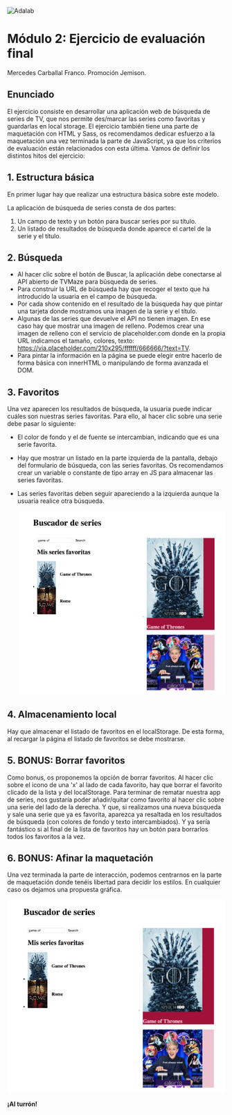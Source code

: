 ![Adalab](https://beta.adalab.es/resources/images/adalab-logo-155x61-bg-white.png)

# Módulo 2: Ejercicio de evaluación final

Mercedes Carballal Franco. Promoción Jemison.

## Enunciado

El ejercicio consiste en desarrollar una aplicación web de búsqueda de series de TV, que nos permite des/marcar las series como favoritas y guardarlas en local storage.
El ejercicio también tiene una parte de maquetación con HTML y Sass, os recomendamos dedicar esfuerzo a la maquetación una vez terminada la parte de JavaScript, ya que los criterios de evaluación están relacionados con esta última.
Vamos de definir los distintos hitos del ejercicio:

## 1. Estructura básica

En primer lugar hay que realizar una estructura básica sobre este modelo.

La aplicación de búsqueda de series consta de dos partes:

1.  Un campo de texto y un botón para buscar series por su título.
2.  Un listado de resultados de búsqueda donde aparece el cartel de la serie y el título.

## 2. Búsqueda

- Al hacer clic sobre el botón de Buscar, la aplicación debe conectarse al API abierto de TVMaze
  para búsqueda de series.
- Para construir la URL de búsqueda hay que recoger el texto que ha introducido la usuaria en el
  campo de búsqueda.
- Por cada show contenido en el resultado de la búsqueda hay que pintar una tarjeta donde mostramos
  una imagen de la serie y el título.
- Algunas de las series que devuelve el API no tienen imagen. En ese caso hay que mostrar una
  imagen de relleno. Podemos crear una imagen de relleno con el servicio de placeholder.com donde en la propia URL indicamos el tamaño, colores, texto: https://via.placeholder.com/210x295/ffffff/666666/?text=TV.
- Para pintar la información en la página se puede elegir entre hacerlo de forma básica con
  innerHTML o manipulando de forma avanzada el DOM.

## 3. Favoritos

Una vez aparecen los resultados de búsqueda, la usuaria puede indicar cuáles son nuestras series favoritas.
Para ello, al hacer clic sobre una serie debe pasar lo siguiente:

- El color de fondo y el de fuente se intercambian, indicando que es una serie favorita.
- Hay que mostrar un listado en la parte izquierda de la pantalla, debajo del formulario de
  búsqueda, con las series favoritas. Os recomendamos crear un variable o constante de tipo array en JS para almacenar las series favoritas.
- Las series favoritas deben seguir apareciendo a la izquierda aunque la usuaria realice otra
  búsqueda.

  ![Buscador 1](./Buscador1.PNG)

## 4. Almacenamiento local

Hay que almacenar el listado de favoritos en el localStorage. De esta forma, al recargar la página el listado de favoritos se debe mostrarse.

## 5. BONUS: Borrar favoritos

Como bonus, os proponemos la opción de borrar favoritos. Al hacer clic sobre el icono de una 'x' al lado de cada favorito, hay que borrar el favorito clicado de la lista y del localStorage.
Para terminar de rematar nuestra app de series, nos gustaría poder añadir/quitar como favorito al hacer clic sobre una serie del lado de la derecha. Y que, si realizamos una nueva búsqueda y sale una serie que ya es favorita, aparezca ya resaltada en los resultados de búsqueda (con colores de fondo y texto intercambiados).
Y ya sería fantástico si al final de la lista de favoritos hay un botón para borrarlos todos los favoritos a la vez.

## 6. BONUS: Afinar la maquetación

Una vez terminada la parte de interacción, podemos centrarnos en la parte de maquetación donde tenéis libertad para decidir los estilos. En cualquier caso os dejamos una propuesta gráfica.

![Buscador 1](./Buscador1.PNG)

**¡Al turrón!**
